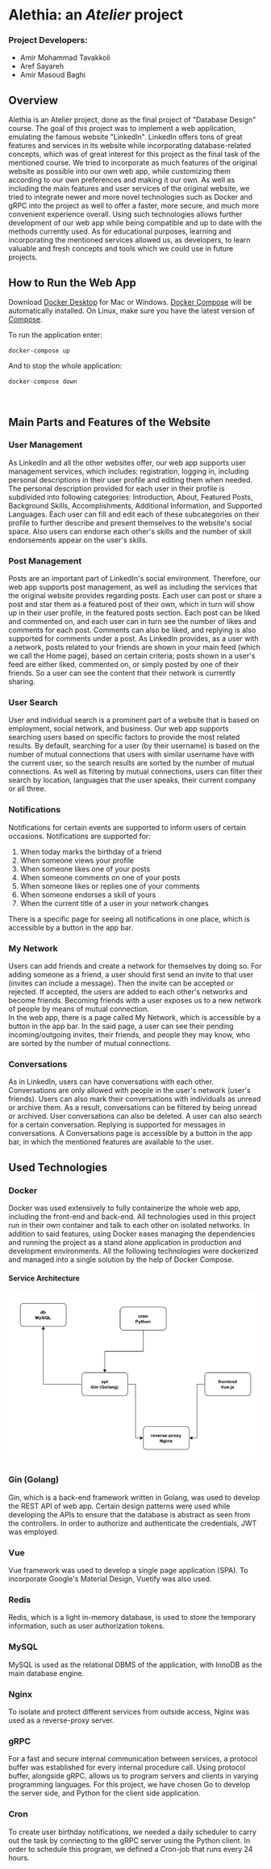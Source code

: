 # Alethia: an *Atelier* project
### Project Developers: 
 - Amir Mohammad Tavakkoli 
 - Aref Sayareh
 - Amir Masoud Baghi



## Overview
Alethia is an Atelier project, done as the final project of "Database Design" course. The goal of this project was to implement a web application, emulating the famous website "LinkedIn".
LinkedIn offers tons of great features and services in its website while incorporating database-related concepts, which was of great interest for this project as the final task of the mentioned course.
We tried to incorporate as much features of the original website as possible into our own web app, while customizing them according to our own preferences and making it our own. As well as including the main features and user services of the original website,
we tried to integrate newer and more novel technologies such as Docker and gRPC into the project as well to offer a faster, more secure, and much more convenient experience overall. Using such technologies allows further development of our web app while being compatible
and up to date with the methods currently used. As for educational purposes, learning and incorporating the mentioned services allowed us, as developers, to learn valuable and fresh concepts and tools which we could use in future projects.

## How to Run the Web App
Download [Docker Desktop](https://www.docker.com/products/docker-desktop) for Mac or Windows. [Docker Compose](https://docs.docker.com/compose) will be automatically installed. On Linux, make sure you have the latest version of [Compose](https://docs.docker.com/compose/install/).

To run the application enter:

```
docker-compose up
```

And to stop the whole application:

```
docker-compose down
```
<br/>


## Main Parts and Features of the Website


### User Management
As LinkedIn and all the other websites offer, our web app supports user management services, which includes: registration, logging in, including personal descriptions in their user profile and editing them when needed.
The personal description provided for each user in their profile is subdivided into following categories: Introduction, About, Featured Posts, Background Skills, Accomplishments, Additional Information, and Supported Languages.
Each user can fill and edit each of these subcategories on their profile to further describe and present themselves to the website's social space. Also users can endorse each other's skills and the number of skill endorsements appear on the user's skills.


### Post Management
Posts are an important part of LinkedIn's social environment. Therefore, our web app supports post management, as well as including the services that the original website provides regarding posts. Each user can post or share a post and star them as a featured post of their own,
which in turn will show up in their user profile, in the featured posts section. Each post can be liked and commented on, and each user can in turn see the number of likes and comments for each post. Comments can also be liked, and replying is also supported for comments under a post.
As LinkedIn provides, as a user with a network, posts related to your friends are shown in your main feed (which we call the Home page), based on certain criteria; posts shown in a user's feed are either liked, commented on, or simply posted by one of their friends.
So a user can see the content that their network is currently sharing.


### User Search
User and individual search is a prominent part of a website that is based on employment, social network, and business. Our web app supports searching users based on specific factors to provide the most related results. By default, searching for a user (by their username) is based on the number of mutual connections
that users with similar username have with the current user, so the search results are sorted by the number of mutual connections. As well as filtering by mutual connections, users can filter their search by location, languages that the user speaks, their current company or all three.


### Notifications 
Notifications for certain events are supported to inform users of certain occasions. Notifications are supported for:
1. When today marks the birthday of a friend
2. When someone views your profile
3. When someone likes one of your posts
4. When someone comments on one of your posts
5. When someone likes or replies one of your comments
6. When someone endorses a skill of yours
7. When the current title of a user in your network changes

There is a specific page for seeing all notifications in one place, which is accessible by a button in the app bar. 


### My Network
Users can add friends and create a network for themselves by doing so. For adding someone as a friend, a user should first 
send an invite to that user (invites can include a message). Then the invite can be accepted or rejected. If accepted, the users
are added to each other's networks and become friends. Becoming friends with a user exposes us to a new network of people by means
of mutual connection.  
In the web app, there is a page called My Network, which is accessible by a button in the app bar. In the said
page, a user can see their pending incoming/outgoing invites, their friends, and people they may know, who are sorted by the number of
mutual connections.

### Conversations
As in LinkedIn, users can have conversations with each other. Conversations are only allowed with people in the user's network (user's friends).
Users can also mark their conversations with individuals as unread or archive them. As a result, conversations can be filtered by being unread or archived.
User conversations can also be deleted. A user can also search for a certain conversation. Replying is supported for messages in conversations.
A Conversations page is accessible by a button in the app bar, in which the mentioned features are available to the user.


## Used Technologies

### Docker
Docker was used extensively to fully containerize the whole web app, including the front-end and back-end. All technologies used in this project run in their
own container and talk to each other on isolated networks. In addition to said features, using Docker eases managing the dependencies and running the project
as a stand alone application in production and development environments. All the following technologies were dockerized and managed into a single solution by 
the help of Docker Compose. 

#### Service Architecture

![alt text](docs/service_architecture.png)

### Gin (Golang)
Gin, which is a back-end framework written in Golang, was used to develop the REST API of web app. Certain design patterns were used while developing the APIs to ensure 
that the database is abstract as seen from the controllers. In order to authorize and authenticate the credentials, JWT was employed. 

### Vue
Vue framework was used to develop a single page application (SPA). To incorporate Google's Material Design, Vuetify was also used.

### Redis
Redis, which is a light in-memory database, is used to store the temporary information, such as user authorization tokens.

### MySQL
MySQL is used as the relational DBMS of the application, with InnoDB as the main database engine.

### Nginx
To isolate and protect different services from outside access, Nginx was used as a reverse-proxy server.

### gRPC
For a fast and secure internal communication between services, a protocol buffer was established for every internal procedure call. Using protocol buffer, 
alongside gRPC, allows us to program servers and clients in varying programming languages. For this project, we have chosen Go to develop the server side,
and Python for the client side application. 

### Cron
To create user birthday notifications, we needed a daily scheduler to carry out the task by connecting to the gRPC server using the Python client. In order
to schedule this program, we defined a Cron-job that runs every 24 hours. 


